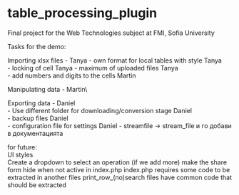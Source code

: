 # table_processing_plugin
Final project for the Web Technologies subject at FMI, Sofia University

Tasks for the demo:

Importing xlsx files - Tanya
	- own format for local tables with style Tanya\
	- locking of cell Tanya
	- maximum of uploaded files Tanya\
	- add numbers and digits to the cells  Martin
	
Manipulating data - Martin\

Exporting data - Daniel\
    	- Use different folder for downloading/conversion stage Daniel\
	- backup files Daniel\
	- configuration file for settings Daniel
	- streamfile -> stream_file и го добави в документацията

for future:\
UI styles\
Create a dropdown to select an operation (if we add more)
make the share form hide when not active in index.php
index.php requires some code to be extracted in another files
print_row_(no)search files have common code that should be extracted
